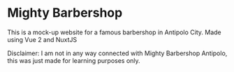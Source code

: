 # Mighty Barbershop

This is a mock-up website for a famous barbershop in Antipolo City.
Made using Vue 2 and NuxtJS 


Disclaimer: I am not in any way connected with Mighty Barbershop Antipolo, this was just made for learning purposes only.

